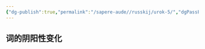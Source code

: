 ```yaml
---
{"dg-publish":true,"permalink":"/sapere-aude//russkij/urok-5/","dgPassFrontmatter":true}
---
```



## 词的阴阳性变化



## 